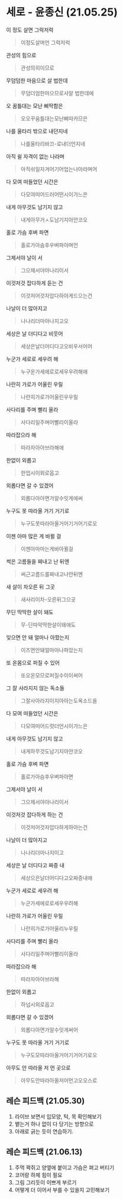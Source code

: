 # 세로 - 윤종신 (21.05.25)

이 정도 살면 그럭저럭

>이정도살며언 그럭저럭

관성의 힘으로

>관성의히이므로

무덤덤한 마음으로 살 법한데

>무덤더엄한마으므로사알 법한데에

오 꿈틀대는 모난 삐딱함은

>오오꾸움틀대는모난삐따카므은

나를 울타리 밖으로 내던지네

>나를울타리바끄-로내더언지네

아직 쉴 자격이 없는 나라며

>아직쉬일자겨어기어업는나아라며어

다 모여 떠들었던 시간은

>다모여떠어드러어떤시이가느은

내게 아무것도 남기지 않고

>내게아무거ㅅ도남기지아안코오

홀로 가슴 후벼 파면

>홀로가아슴후우벼파아며언

그제서야 날이 서

>그으제서야아나리이서

이것저것 잡다하게 듣는 건

>이것저어것자압다하아게드으는건

나날이 더 많아지고

>나나리더마아나지고오

세상은 날 더디다고 비웃어

>세상은날더어디다고오비우서어어

누군가 세로로 세우려 해

>누구운가세에로로세우우려해애

나란히 가로가 어울린 우릴

>나란히가로가어울린우우릴

사다리를 주며 빨리 올라

>사다리일주며어빨리이올라

따라잡으라 해

>따라자아아브라해애

한없이 외롭고

>한업시이외로옵고

외롭다면 갈 수 있겠어

>외롭다아아면가알수잇게에써

누구도 못 따라올 거기 거기로

>누구도못따라아올거어기거어기로오

이젠 아마 많은 게 바뀔 걸

>이젠아마마는게바아뀔걸

썩은 고름들을 짜내고 난 뒤엔

>써근고름드를짜내고나안뒤엔

새 살이 차오른 뒤 그곳

>새사리이차-오른뒤그으곳

무딘 딱딱한 살이 돼도

>무-딘따악딱한살이돼애도

잊으면 안 돼 얼마나 아팠는지

>이즈면안돼얼마아나파았는지

또 온몸으로 퍼질 수 있어

>또오온모므로퍼질수이이써어

그 잘 사라지지 않는 독소들

>그잘사아라지이지아아는도옥소드을

다 모여 떠들었던 시간은

>다모여떠어드럿더언시이가느은

내게 아무것도 남기지 않고

>내게하무것도남기지아안코오

홀로 가슴 후벼 파면

>홀로가아슴후우벼파아면

그제서야 날이 서

>그으제서야아나리이서

이것저것 잡다하게 하는 건

>이것저어것자압다하게하아는건

나날이 더 많아지고

>나나리더마나지이고

세상은 날 더디다고 짜증 내

>세상으은날더어디다고오짜증내애

누군가 세로로 세우려 해

>누군가세에로로세우우려해

나란히 가로가 어울린 우릴

>나란히가로가어울리누우릴

사다리를 주며 빨리 올라

>사다리일주며어빨리이올라

따라잡으라 해

>따라자아아브라해

한없이 외롭고

>하넙시외로옵고

외롭다면 갈 수 있겠어

>외롭다아면가알수잇게써어

누구도 못 따라올 거기 거기로

>누구도모따라아올거어기거어기로오

아무도 안 따라올 저 먼 곳으로

> 아무도안따라아올저어먼고오오스로



## 레슨 피드백 (21.05.30)

1. 라이브 보면서 입모양, 턱, 목 확인해보기
2. 뱉는거 하나 없이 다 당기는 방향으로
3. 아래로 긁는 듯이 연습하기.



## 레슨 피드백 (21.06.13)

1. 주먹 꽉쥐고 양옆에 붙이고 가슴은 펴고 버티기
2. 코어랑 하체 힘이 필요
3. 그림 그리듯이 이쁘게 부르기
4. 어떻게 더 이어서 부를 수 있을지 고민해보기